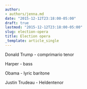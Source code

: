 ```yaml
---
author:
- authors/jenna.md
date: "2015-12-12T23:18:00-05:00"
draft: true
lastmod: "2015-12-12T23:18:00-05:00"
slug: election-opera
title: Election opera
_template: article_single
---
```


Donald Trump - comprimario tenor

Harper - bass

Obama - lyric baritone

Justin Trudeau - Heldentenor
